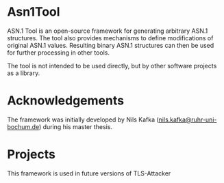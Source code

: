 # Asn1Tool
ASN.1 Tool is an open-source framework for generating arbitrary ASN.1 structures. The tool also provides mechanisms to define modifications of original ASN.1 values. Resulting binary ASN.1 structures can then be used for further processing in other tools.

The tool is not intended to be used directly, but by other software projects as a library.

# Acknowledgements
The framework was initially developed by Nils Kafka (nils.kafka@ruhr-uni-bochum.de) during his master thesis. 

# Projects
This framework is used in future versions of TLS-Attacker
